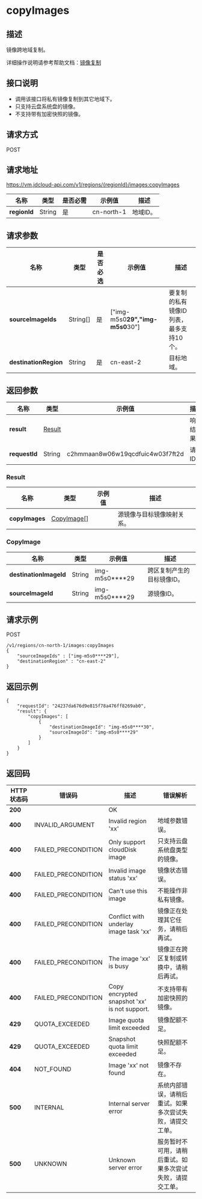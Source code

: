 # copyImages


## 描述

镜像跨地域复制。

详细操作说明请参考帮助文档：[镜像复制](https://docs.jdcloud.com/cn/virtual-machines/copy-image)

## 接口说明
- 调用该接口将私有镜像复制到其它地域下。
- 只支持云盘系统盘的镜像。
- 不支持带有加密快照的镜像。


## 请求方式
POST

## 请求地址
https://vm.jdcloud-api.com/v1/regions/{regionId}/images:copyImages

|名称|类型|是否必需|示例值|描述|
|---|---|---|---|---|
|**regionId**|String|是|cn-north-1|地域ID。|

## 请求参数
|名称|类型|是否必选|示例值|描述|
|---|---|---|---|---|
|**sourceImageIds**|String[]|是|\[&quot;img-m5s0****29&quot;,&quot;img-m5s0****30&quot;]|要复制的私有镜像ID列表，最多支持10个。|
|**destinationRegion**|String|是|cn-east-2|目标地域。|


## 返回参数
|名称|类型|示例值|描述|
|---|---|---|---|
|**result**|[Result](#result)| |响应结果。|
|**requestId**|String|c2hmmaan8w06w19qcdfuic4w03f7ft2d|请求ID。|

### <div id="Result">Result</div>
|名称|类型|示例值|描述|
|---|---|---|---|
|**copyImages**|[CopyImage[]](#copyimage)| |源镜像与目标镜像映射关系。|
### <div id="CopyImage">CopyImage</div>
|名称|类型|示例值|描述|
|---|---|---|---|
|**destinationImageId**|String|img-m5s0****29|跨区复制产生的目标镜像ID。|
|**sourceImageId**|String|img-m5s0****29|源镜像ID。|


## 请求示例
POST

```
/v1/regions/cn-north-1/images:copyImages
{
    "sourceImageIds" : ["img-m5s0****29"],
    "destinationRegion" : "cn-east-2"
}
```



## 返回示例
```
{
    "requestId": "24237da676d9e815f78a476ff8269ab0", 
    "result": {
        "copyImages": [
            {
                "destinationImageId": "img-m5s0****30", 
                "sourceImageId": "img-m5s0****29"
            }
        ]
    }
}
```

## 返回码
|HTTP状态码|错误码|描述|错误解析|
|---|---|---|---|
|**200**||OK||
|**400**|INVALID_ARGUMENT|Invalid region 'xx'|地域参数错误。|
|**400**|FAILED_PRECONDITION|Only support cloudDisk image|只支持云盘系统盘类型的镜像。|
|**400**|FAILED_PRECONDITION|Invalid image status 'xx'|镜像状态错误。|
|**400**|FAILED_PRECONDITION|Can't use this image|不能操作非私有镜像。|
|**400**|FAILED_PRECONDITION|Conflict with underlay image task 'xx'|镜像正在处理其它任务，请稍后再试。|
|**400**|FAILED_PRECONDITION|The image 'xx' is busy|镜像正在跨区复制或转换中，请稍后再试。|
|**400**|FAILED_PRECONDITION|Copy encrypted snapshot 'xx' is not support.|不支持带有加密快照的镜像。|
|**429**|QUOTA_EXCEEDED|Image quota limit exceeded|镜像配额不足。|
|**429**|QUOTA_EXCEEDED|Snapshot quota limit exceeded|快照配额不足。|
|**404**|NOT_FOUND|Image 'xx' not found|镜像不存在。|
|**500**|INTERNAL|Internal server error|系统内部错误，请稍后重试。如果多次尝试失败，请提交工单。|
|**500**|UNKNOWN|Unknown server error|服务暂时不可用，请稍后重试。如果多次尝试失败，请提交工单。|
